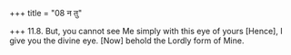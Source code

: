 +++
title = "08 न तु"

+++
11.8. But, you cannot see Me simply with this eye of yours \[Hence\], I
give you the divine eye. \[Now\] behold the Lordly form of Mine.
